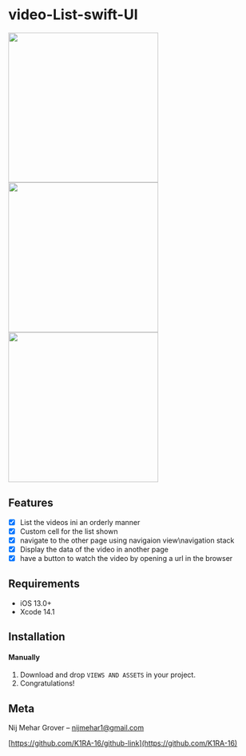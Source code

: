 # video-List-swift-UI

<!-- <br />
<p align="center">
  <a href="https://github.com/alexanderritik/Best-README-Template">
    <img src="logo.jpeg" alt="Logo" width="80" height="80">
  </a>
  <p align="center">
    One to two paragraph statement about your product and what it does.
  </p>
</p>
 -->
<p align="row">
<img src= "https://user-images.githubusercontent.com/62954414/204465639-40d2a9db-2521-4f1d-ba53-0590570647c8.png" width="300" >
<img src= "https://user-images.githubusercontent.com/62954414/204465636-1b627107-ac8b-4578-a8d6-67a6e7d47f24.png" width="300" >
<img src= "https://user-images.githubusercontent.com/62954414/204465599-63532c80-d2d7-4b24-adc3-1af11bc2e6a8.png" width="300" >
</p>

## Features

- [x] List the videos ini an orderly manner
- [x] Custom cell for the list shown
- [x] navigate to the other page using navigaion view\navigation stack
- [x] Display the data of the video in another page
- [x] have a button to watch the video by opening a url in the browser

## Requirements

- iOS 13.0+
- Xcode 14.1

## Installation

#### Manually
1. Download and drop ```VIEWS AND ASSETS``` in your project.  
2. Congratulations!  


## Meta

Nij Mehar Grover – nijmehar1@gmail.com

[https://github.com/K1RA-16/github-link](https://github.com/K1RA-16)

[swift-image]:https://img.shields.io/badge/swift-5.7-orange.svg
[swift-url]: https://swift.org/
